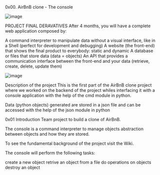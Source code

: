 0x00. AirBnB clone - The console


![image](https://github.com/AnneMbulwa/AirBnB_clone/assets/91100743/8caf3204-f769-433c-9dec-8e09d1551859)

PROJECT FINAL DERAVATIVES
After 4 months, you will have a complete web application composed by:

A command interpreter to manipulate data without a visual interface, like in a Shell (perfect for development and debugging)
A website (the front-end) that shows the final product to everybody: static and dynamic
A database or files that store data (data = objects)
An API that provides a communication interface between the front-end and your data (retrieve, create, delete, update them)

![image](https://github.com/AnneMbulwa/AirBnB_clone/assets/91100743/18168b9e-53b5-438d-9b18-15059b7863e4)


Description of the project
This is the first part of the AirBnB clone project where we worked on the backend of the project whiles interfacing it with a console application with the help of the cmd module in python.

Data (python objects) generated are stored in a json file and can be accessed with the help of the json module in python

0x01 Introduction
Team project to build a clone of AirBnB.

The console is a command interpreter to manage objects abstraction between objects and how they are stored.

To see the fundamental background of the project visit the Wiki.

The console will perform the following tasks:

create a new object
retrive an object from a file
do operations on objects
destroy an object
